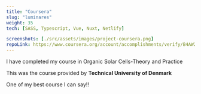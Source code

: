 ```yaml
---
title: "Coursera"
slug: "luminares"
weight: 35
tech: [SASS, Typescript, Vue, Nuxt, Netlify]

screenshots: [./src/assets/images/project-coursera.png]
repoLink: https://www.coursera.org/account/accomplishments/verify/B4AW2E5WV8M4/
---
```


I have completed my course in Organic Solar Cells-Theory and Practice

This was the course provided by **Technical University of Denmark**

One of my best course I can say!!
